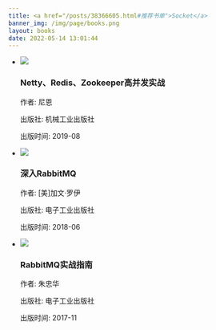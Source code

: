 ```yaml
---
title: <a href="/posts/38366605.html#推荐书单">Socket</a>
banner_img: /img/page/books.png
layout: books
date: 2022-05-14 13:01:44
---
```

<link rel="stylesheet" type="text/css" href="/css/books.css">

<div id="book">
        <div class="page">
            <ul class="content">
                <!-- 每个li标签内容代表一本书籍的所有信息 -->
                <li>
                    <div class="info">
                        <a href="https://weread.qq.com/web/bookDetail/1e732510718f63a11e7dee2" target="_blank" rel="noreferrer noopener" class="book-container">
                            <div class="book" title="《Netty、Redis、Zookeeper高并发实战》">
                                <img src="/img/books/img27.png">
                            </div>
                        </a>
                        <div class="info-card">
                            <h3>Netty、Redis、Zookeeper高并发实战</h3>
                            <p>作者: 尼恩</p>
                            <p>出版社: 机械工业出版社</p>     
                            <p>出版时间: 2019-08</p>  
                        </div>
                    </div>
                </li>
                <!-- 每个li标签内容代表一本书籍的所有信息 -->
                <li>
                    <div class="info"><a href="https://weread.qq.com/web/bookDetail/80c32e0071dbdd9580c74f2" target="_blank" rel="noreferrer noopener" class="book-container">
                            <div class="book" title="《深入RabbitMQ》">
                            <img src="/img/books/img25.png" ></div>
                        </a>
                        <div class="info-card">
                            <h3>深入RabbitMQ</h3>
                            <p>作者: [美]加文·罗伊</p>
                            <p>出版社: 电子工业出版社</p>
                            <p>出版时间: 2018-06</p>
                        </div>
                    </div>
                </li>
                <!-- 每个li标签内容代表一本书籍的所有信息 -->
                <li>
                    <div class="info"><a href="https://weread.qq.com/web/bookDetail/2aa321c0811e39a3bg0104b3" target="_blank" rel="noreferrer noopener" class="book-container">
                            <div class="book" title="《RabbitMQ实战指南》">
                            <img src="/img/books/img26.png" ></div>
                        </a>
                        <div class="info-card">
                            <h3>RabbitMQ实战指南</h3>
                            <p>作者: 朱忠华</p>
                            <p>出版社: 电子工业出版社</p>
                            <p>出版时间: 2017-11</p>
                        </div>
                    </div>
                </li>
            </ul>
        </div>
</div>
